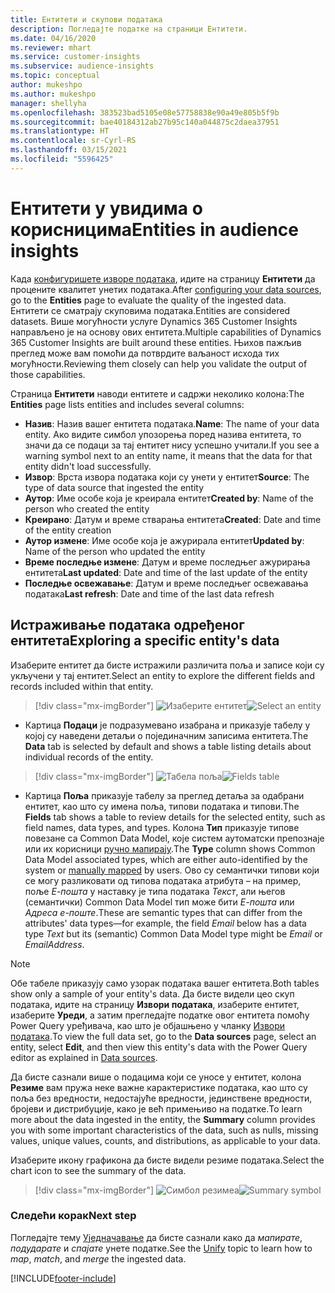 ```yaml
---
title: Ентитети и скупови података
description: Погледајте податке на страници Ентитети.
ms.date: 04/16/2020
ms.reviewer: mhart
ms.service: customer-insights
ms.subservice: audience-insights
ms.topic: conceptual
author: mukeshpo
ms.author: mukeshpo
manager: shellyha
ms.openlocfilehash: 383523bad5105e08e57758838e90a49e805b5f9b
ms.sourcegitcommit: bae40184312ab27b95c140a044875c2daea37951
ms.translationtype: HT
ms.contentlocale: sr-Cyrl-RS
ms.lasthandoff: 03/15/2021
ms.locfileid: "5596425"
---
```

# <a name="entities-in-audience-insights"></a><span data-ttu-id="f9366-103">Ентитети у увидима о корисницима</span><span class="sxs-lookup"><span data-stu-id="f9366-103">Entities in audience insights</span></span>

<span data-ttu-id="f9366-104">Када [конфигуришете изворе података](data-sources.md), идите на страницу **Ентитети** да процените квалитет унетих података.</span><span class="sxs-lookup"><span data-stu-id="f9366-104">After [configuring your data sources](data-sources.md), go to the **Entities** page to evaluate the quality of the ingested data.</span></span> <span data-ttu-id="f9366-105">Ентитети се сматрају скуповима података.</span><span class="sxs-lookup"><span data-stu-id="f9366-105">Entities are considered datasets.</span></span> <span data-ttu-id="f9366-106">Више могућности услуге Dynamics 365 Customer Insights направљено је на основу ових ентитета.</span><span class="sxs-lookup"><span data-stu-id="f9366-106">Multiple capabilities of Dynamics 365 Customer Insights are built around these entities.</span></span> <span data-ttu-id="f9366-107">Њихов пажљив преглед може вам помоћи да потврдите ваљаност исхода тих могућности.</span><span class="sxs-lookup"><span data-stu-id="f9366-107">Reviewing them closely can help you validate the output of those capabilities.</span></span>

<span data-ttu-id="f9366-108">Страница **Ентитети** наводи ентитете и садржи неколико колона:</span><span class="sxs-lookup"><span data-stu-id="f9366-108">The **Entities** page lists entities and includes several columns:</span></span>

- <span data-ttu-id="f9366-109">**Назив**: Назив вашег ентитета података.</span><span class="sxs-lookup"><span data-stu-id="f9366-109">**Name**: The name of your data entity.</span></span> <span data-ttu-id="f9366-110">Ако видите симбол упозорења поред назива ентитета, то значи да се подаци за тај ентитет нису успешно учитали.</span><span class="sxs-lookup"><span data-stu-id="f9366-110">If you see a warning symbol next to an entity name, it means that the data for that entity didn't load successfully.</span></span>
- <span data-ttu-id="f9366-111">**Извор**: Врста извора података који су унети у ентитет</span><span class="sxs-lookup"><span data-stu-id="f9366-111">**Source**: The type of data source that ingested the entity</span></span>
- <span data-ttu-id="f9366-112">**Аутор**: Име особе која је креирала ентитет</span><span class="sxs-lookup"><span data-stu-id="f9366-112">**Created by**: Name of the person who created the entity</span></span>
- <span data-ttu-id="f9366-113">**Креирано**: Датум и време стварања ентитета</span><span class="sxs-lookup"><span data-stu-id="f9366-113">**Created**: Date and time of the entity creation</span></span>
- <span data-ttu-id="f9366-114">**Аутор измене**: Име особе која је ажурирала ентитет</span><span class="sxs-lookup"><span data-stu-id="f9366-114">**Updated by**: Name of the person who updated the entity</span></span>
- <span data-ttu-id="f9366-115">**Време последње измене**: Датум и време последњег ажурирања ентитета</span><span class="sxs-lookup"><span data-stu-id="f9366-115">**Last updated**: Date and time of the last update of the entity</span></span>
- <span data-ttu-id="f9366-116">**Последње освежавање**: Датум и време последњег освежавања података</span><span class="sxs-lookup"><span data-stu-id="f9366-116">**Last refresh**: Date and time of the last data refresh</span></span>

## <a name="exploring-a-specific-entitys-data"></a><span data-ttu-id="f9366-117">Истраживање података одређеног ентитета</span><span class="sxs-lookup"><span data-stu-id="f9366-117">Exploring a specific entity's data</span></span>

<span data-ttu-id="f9366-118">Изаберите ентитет да бисте истражили различита поља и записе који су укључени у тај ентитет.</span><span class="sxs-lookup"><span data-stu-id="f9366-118">Select an entity to explore the different fields and records included within that entity.</span></span>

> [!div class="mx-imgBorder"]
> <span data-ttu-id="f9366-119">![Изаберите ентитет](media/data-manager-entities-data.png "Изаберите ентитет")</span><span class="sxs-lookup"><span data-stu-id="f9366-119">![Select an entity](media/data-manager-entities-data.png "Select an entity")</span></span>

- <span data-ttu-id="f9366-120">Картица **Подаци** је подразумевано изабрана и приказује табелу у којој су наведени детаљи о појединачним записима ентитета.</span><span class="sxs-lookup"><span data-stu-id="f9366-120">The **Data** tab is selected by default and shows a table listing details about individual records of the entity.</span></span>

> [!div class="mx-imgBorder"]
> <span data-ttu-id="f9366-121">![Табела поља](media/data-manager-entities-fields.PNG "Табела поља")</span><span class="sxs-lookup"><span data-stu-id="f9366-121">![Fields table](media/data-manager-entities-fields.PNG "Fields table")</span></span>

- <span data-ttu-id="f9366-122">Картица **Поља** приказује табелу за преглед детаља за одабрани ентитет, као што су имена поља, типови података и типови.</span><span class="sxs-lookup"><span data-stu-id="f9366-122">The **Fields** tab shows a table to review details for the selected entity, such as field names, data types, and types.</span></span> <span data-ttu-id="f9366-123">Колона **Тип** приказује типове повезане са Common Data Model, које систем аутоматски препознаје или их корисници [ручно мапирају](map-entities.md).</span><span class="sxs-lookup"><span data-stu-id="f9366-123">The **Type** column shows Common Data Model associated types, which are either auto-identified by the system or [manually mapped](map-entities.md) by users.</span></span> <span data-ttu-id="f9366-124">Ово су семантички типови који се могу разликовати од типова података атрибута – на пример, поље *Е-пошта* у наставку је типа података *Текст*, али његов (семантички) Common Data Model тип може бити *Е-пошта* или *Адреса е-поште*.</span><span class="sxs-lookup"><span data-stu-id="f9366-124">These are semantic types that can differ from the attributes' data types—for example, the field *Email* below has a data type *Text* but its (semantic) Common Data Model type might be *Email* or *EmailAddress*.</span></span>

> [!NOTE]
> <span data-ttu-id="f9366-125">Обе табеле приказују само узорак података вашег ентитета.</span><span class="sxs-lookup"><span data-stu-id="f9366-125">Both tables show only a sample of your entity's data.</span></span> <span data-ttu-id="f9366-126">Да бисте видели цео скуп података, идите на страницу **Извори података**, изаберите ентитет, изаберите **Уреди**, а затим прегледајте податке овог ентитета помоћу Power Query уређивача, као што је објашњено у чланку [Извори података](data-sources.md).</span><span class="sxs-lookup"><span data-stu-id="f9366-126">To view the full data set, go to the **Data sources** page, select an entity, select **Edit**, and then view this entity's data with the Power Query editor as explained in [Data sources](data-sources.md).</span></span>

<span data-ttu-id="f9366-127">Да бисте сазнали више о подацима који се уносе у ентитет, колона **Резиме** вам пружа неке важне карактеристике података, као што су поља без вредности, недостајуће вредности, јединствене вредности, бројеви и дистрибуције, како је већ примењиво на податке.</span><span class="sxs-lookup"><span data-stu-id="f9366-127">To learn more about the data ingested in the entity, the **Summary** column provides you with some important characteristics of the data, such as nulls, missing values, unique values, counts, and distributions, as applicable to your data.</span></span>

<span data-ttu-id="f9366-128">Изаберите икону графикона да бисте видели резиме података.</span><span class="sxs-lookup"><span data-stu-id="f9366-128">Select the chart icon to see the summary of the data.</span></span>

> [!div class="mx-imgBorder"]
> <span data-ttu-id="f9366-129">![Симбол резимеа](media/data-manager-entities-summary.png "Табела са резимеом података")</span><span class="sxs-lookup"><span data-stu-id="f9366-129">![Summary symbol](media/data-manager-entities-summary.png "Data summary table")</span></span>

### <a name="next-step"></a><span data-ttu-id="f9366-130">Следећи корак</span><span class="sxs-lookup"><span data-stu-id="f9366-130">Next step</span></span>

<span data-ttu-id="f9366-131">Погледајте тему [Уједначавање](data-unification.md) да бисте сазнали како да *мапирате*, *подударате* и *спајате* унете податке.</span><span class="sxs-lookup"><span data-stu-id="f9366-131">See the [Unify](data-unification.md) topic to learn how to *map*, *match*, and *merge* the ingested data.</span></span>


[!INCLUDE[footer-include](../includes/footer-banner.md)]